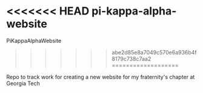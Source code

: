 <<<<<<< HEAD
pi-kappa-alpha-website
=======
PiKappaAlphaWebsite
>>>>>>> abe2d85e8a7049c570e6a936b4f8179c738c7aa2
===================

Repo to track work for creating a new website for my fraternity's chapter at Georgia Tech
